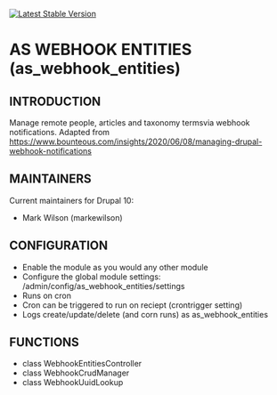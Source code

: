 [![Latest Stable Version](https://poser.pugx.org/as-cornell/as_webhook_entities/v)](https://packagist.org/packages/as-cornell/as_webhook_entities)
# AS WEBHOOK ENTITIES (as_webhook_entities)

## INTRODUCTION

Manage remote people, articles and taxonomy termsvia webhook notifications.
Adapted from https://www.bounteous.com/insights/2020/06/08/managing-drupal-webhook-notifications

## MAINTAINERS

Current maintainers for Drupal 10:

- Mark Wilson (markewilson)

## CONFIGURATION
- Enable the module as you would any other module
- Configure the global module settings: /admin/config/as_webhook_entities/settings
- Runs on cron
- Cron can be triggered to run on reciept (crontrigger setting)
- Logs create/update/delete (and corn runs) as as_webhook_entities

## FUNCTIONS
- class WebhookEntitiesController
- class WebhookCrudManager
- class WebhookUuidLookup
